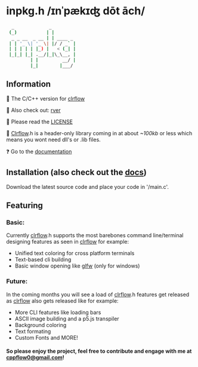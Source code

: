 # inpkg.h /ɪnˈpækɪʤ dōt āch/

```sh
  _             _         
 (_)           | |        
  _ _ __  _ __ | | ____ _ 
 | | '_ \| '_ \| |/ / _` |
 | | | | | |_) |   < (_| |
 |_|_| |_| .__/|_|\_\__, |
         | |         __/ |
         |_|        |___/ 
```

## Information
👋 The C/C++ version for [clrflow](https://github.com/rver38/clrflow)

🤝 Also check out: [rver](https://github.com/rver38)

🙏 Please read the [LICENSE](https://github.com/dalpaka/clrflow.h/blob/main/LICENSE.txt)

🤔 [Clrflow](https://github.com/rver38/clrflow).h is a header-only library coming in at about _~100kb_ or less which means you wont need dll's or .lib files.

❓ Go to the [documentation](https://dalpaka.github.io/clrflow.h)


## Installation (also check out the [docs](https://dalpaka.github.io/clrflow.h))
Download the latest source code and place your code in '/main.c'.

## Featuring

### Basic:
Currently [clrflow](https://github.com/rver38/clrflow).h supports the most barebones command line/terminal designing features as seen in [clrflow](https://github.com/rver38/clrflow) for example:
- Unified text coloring for cross platform terminals
- Text-based cli building
- Basic window opening like [glfw](https://glfw.org) (only for windows)

### Future: 
In the coming months you will see a load of [clrflow](https://github.com/rver38/clrflow).h features get released as [clrflow](https://github.com/rver38/clrflow) also gets released like for example:

- More CLI features like loading bars
- ASCII image building and a p5.js transpiler
- Background coloring
- Text formating
- Custom Fonts and MORE!

#### So please enjoy the project, feel free to contribute and engage with me at cppflow0@gmail.com!




  
